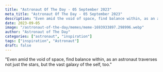 ```yaml
---
title: "Astronaut Of The Day - 05 September 2023"
meta_title: "Astronaut Of The Day - 05 September 2023"
description: "Even amid the void of space, find balance within, as an astronaut traverses not just the stars, but the vast galaxy of the self, too."
date: 2023-09-05
image: "/astronaut-of-the-day/memes/meme-1693933897.298996.webp"
author: "Astronaut of The Day"
categories: ["astronaut", "inspiration"]
tags: ["inspiration", "Astronaut"]
draft: false
---
```

"Even amid the void of space, find balance within, as an astronaut traverses not just the stars, but the vast galaxy of the self, too."
        